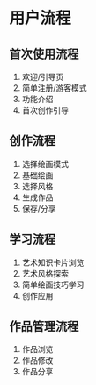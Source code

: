# 用户流程

## 首次使用流程

1. 欢迎/引导页
2. 简单注册/游客模式
3. 功能介绍
4. 首次创作引导

## 创作流程

1. 选择绘画模式
2. 基础绘画
3. 选择风格
4. 生成作品
5. 保存/分享

## 学习流程

1. 艺术知识卡片浏览
2. 艺术风格探索
3. 简单绘画技巧学习
4. 创作应用

## 作品管理流程

1. 作品浏览
2. 作品修改
3. 作品分享
